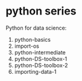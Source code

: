 # python series
Python for data science:
1) python-basics
2) import-os
3) python-intermediate
4) python-DS-toolbox-1
5) python-DS-toolbox-2
6) importing-data-1
